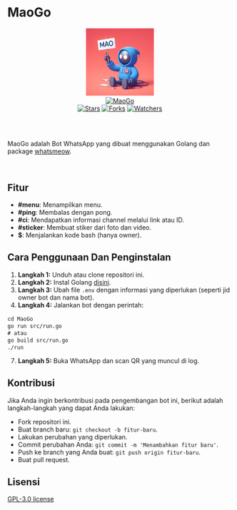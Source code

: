 # MaoGo

<div align="center">
  <img src="/logo.jpg" width="30%" alt="Logo Mao"><br>
  <a href="#"><img alt="MaoGo" src="https://img.shields.io/badge/MaoGo-green?colorA=%23ff0000&colorB=%23017e40&style=for-the-badge"></a><br>
  <a href="https://github.com/fckvania/MaoGo/stargazers"><img alt="Stars" src="https://img.shields.io/github/stars/fckvania/MaoGo?style=flat-square"></a>
  <a href="https://github.com/fckvania/MaoGo/network/members"><img alt="Forks" src="https://img.shields.io/github/forks/fckvania/MaoGo?style=flat-square"></a>
  <a href="https://github.com/fckvania/MaoGo/watchers"><img alt="Watchers" src="https://img.shields.io/github/watchers/fckvania/MaoGo?style=flat-square"></a>
</div>

<br><br>
<p>MaoGo adalah Bot WhatsApp yang dibuat menggunakan Golang dan package <a href="https://github.com/tulir/whatsmeow" target="_blank">whatsmeow</a>.</p><br>

## Fitur

- **#menu**: Menampilkan menu.
- **#ping**: Membalas dengan pong.
- **#ci**: Mendapatkan informasi channel melalui link atau ID.
- **#sticker**: Membuat stiker dari foto dan video.
- **$**: Menjalankan kode bash (hanya owner).

## Cara Penggunaan Dan Penginstalan

1. **Langkah 1:** Unduh atau clone repositori ini.
3. **Langkah 2:** Instal Golang [disini](https://go.dev/doc/install).
4. **Langkah 3:** Ubah file `.env` dengan informasi yang diperlukan (seperti jid owner bot dan nama bot).
5. **Langkah 4:** Jalankan bot dengan perintah:
```shell
cd MaoGo
go run src/run.go
# atau
go build src/run.go
./run
```
7. **Langkah 5:** Buka WhatsApp dan scan QR yang muncul di log.

## Kontribusi

Jika Anda ingin berkontribusi pada pengembangan bot ini, berikut adalah langkah-langkah yang dapat Anda lakukan:
- Fork repositori ini.
- Buat branch baru: `git checkout -b fitur-baru`.
- Lakukan perubahan yang diperlukan.
- Commit perubahan Anda: `git commit -m 'Menambahkan fitur baru'`.
- Push ke branch yang Anda buat: `git push origin fitur-baru`.
- Buat pull request.

## Lisensi

[GPL-3.0 license](/LICENSE)
